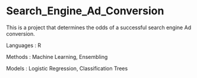 # Search_Engine_Ad_Conversion
This is a project that determines the odds of a successful search engine Ad conversion.

Languages : R

Methods : Machine Learning, Ensembling

Models : Logistic Regression, Classification Trees
